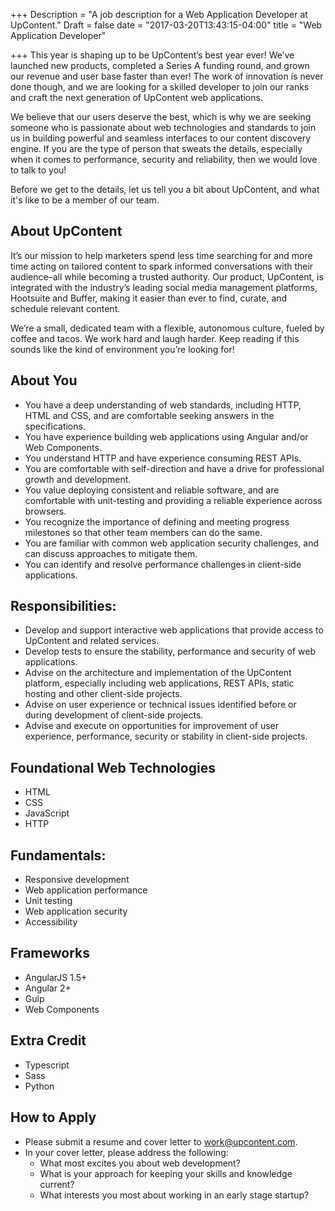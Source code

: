 +++
Description = "A job description for a Web Application Developer at UpContent."
Draft = false
date = "2017-03-20T13:43:15-04:00"
title = "Web Application Developer"

+++
This year is shaping up to be UpContent’s best year ever! We’ve launched new products, completed a Series A funding round, and grown our revenue and user base faster than ever! The work of innovation is never done though, and we are looking for a skilled developer to join our ranks and craft the next generation of UpContent web applications.

We believe that our users deserve the best, which is why we are seeking someone who is passionate about web technologies and standards to join us in building powerful and seamless interfaces to our content discovery engine. If you are the type of person that sweats the details, especially when it comes to performance, security and reliability, then we would love to talk to you!

Before we get to the details, let us tell you a bit about UpContent, and what it's like to be a member of our team.

## About UpContent

It’s our mission to help marketers spend less time searching for and more time acting on tailored content to spark informed conversations with their audience–all while becoming a trusted authority. Our product, UpContent, is integrated with the industry’s leading social media management platforms, Hootsuite and Buffer, making it easier than ever to find, curate, and schedule relevant content.

We’re a small, dedicated team with a flexible, autonomous culture, fueled by coffee and tacos. We work hard and laugh harder. Keep reading if this sounds like the kind of environment you’re looking for!

## About You
* You have a deep understanding of web standards, including HTTP, HTML and CSS, and are comfortable seeking answers in the specifications.
* You have experience building web applications using Angular and/or Web Components.
* You understand HTTP and have experience consuming REST APIs.
* You are comfortable with self-direction and have a drive for professional growth and development.
* You value deploying consistent and reliable software, and are comfortable with unit-testing and providing a reliable experience across browsers.
* You recognize the importance of defining and meeting progress milestones so that other team members can do the same.
* You are familiar with common web application security challenges, and can discuss approaches to mitigate them.
* You can identify and resolve performance challenges in client-side applications.

## Responsibilities:
* Develop and support interactive web applications that provide access to UpContent and related services.
* Develop tests to ensure the stability, performance and security of web applications.
* Advise on the architecture and implementation of the UpContent platform, especially including web applications, REST APIs, static hosting and other client-side projects.
* Advise on user experience or technical issues identified before or during development of client-side projects.
* Advise and execute on opportunities for improvement of user experience, performance, security or stability in client-side projects.

## Foundational Web Technologies
* HTML
* CSS
* JavaScript
* HTTP

## Fundamentals:
* Responsive development
* Web application performance
* Unit testing
* Web application security
* Accessibility

## Frameworks
* AngularJS 1.5+
* Angular 2+
* Gulp
* Web Components

## Extra Credit
* Typescript
* Sass
* Python

## How to Apply
* Please submit a resume and cover letter to <a href="mailto:work@upcontent.com?subject=Submission%3A%20Web%20Application%20Developer">work@upcontent.com</a>.
* In your cover letter, please address the following:
  * What most excites you about web development?
  * What is your approach for keeping your skills and knowledge current?
  * What interests you most about working in an early stage startup?

